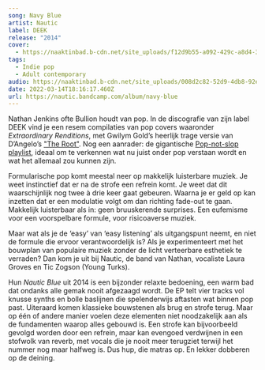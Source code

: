 ```yaml
---
song: Navy Blue
artist: Nautic
label: DEEK
release: "2014"
cover:
  - https://naaktinbad.b-cdn.net/site_uploads/f12d9b55-a092-429c-a8d4-37de5fafda4c.jpg
tags:
  - Indie pop
  - Adult contemporary
audio: https://naaktinbad.b-cdn.net/site_uploads/008d2c82-52d9-4db8-92e5-971fd3ec2118.mp3
date: 2022-03-14T18:16:17.460Z
url: https://nautic.bandcamp.com/album/navy-blue
---
```

Nathan Jenkins ofte Bullion houdt van pop. In de discografie van zijn label DEEK vind je een resem compilaties van pop covers waaronder *Extraordinary Renditions*, met Gwilym Gold’s heerlijk trage versie van D’Angelo’s ["The Root"](https://www.youtube.com/watch?v=yLg8ul6vQEg). Nog een aanrader: de gigantische [Pop-not-slop playlist](http://www.deekrecordings.co.uk/pop-not-slop/), ideaal om te verkennen wat nu juist onder pop verstaan wordt en wat het allemaal zou kunnen zijn. 

Formularische pop komt meestal neer op makkelijk luisterbare muziek. Je weet instinctief dat er na de strofe een refrein komt. Je weet dat dit waarschijnlijk nog twee à drie keer gaat gebeuren. Waarna je er geld op kan inzetten dat er een modulatie volgt om dan richting fade-out te gaan. Makkelijk luisterbaar als in: geen bruuskerende surprises. Een eufemisme voor een voorspelbare formule, voor risicoaverse muziek. 

Maar wat als je de ‘easy’ van ‘easy listening’ als uitgangspunt neemt, en niet de formule die ervoor verantwoordelijk is? Als je experimenteert met het bouwplan van populaire muziek zonder de licht verteerbare esthetiek te verraden? Dan kom je uit bij Nautic, de band van Nathan, vocaliste Laura Groves en Tic Zogson (Young Turks). 

Hun *Nautic Blue* uit 2014 is een bijzonder relaxte bedoening, een warm bad dat ondanks alle gemak nooit afgezaagd wordt. De EP telt vier tracks vol knusse synths en bolle baslijnen die spelenderwijs aftasten wat binnen pop past. Uiteraard komen klassieke bouwstenen als brug en strofe terug. Maar op één of andere manier voelen deze elementen niet noodzakelijk aan als de fundamenten waarop alles gebouwd is. Een strofe kan bijvoorbeeld gevolgd worden door een refrein, maar kan evengoed verdwijnen in een stofwolk van reverb, met vocals die je nooit meer terugziet terwijl het nummer nog maar halfweg is. Dus hup, die matras op. En lekker dobberen op de deining.